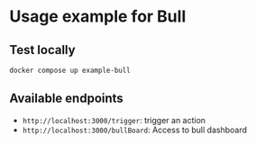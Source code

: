 # Usage example for Bull

## Test locally

```sh
docker compose up example-bull
```

## Available endpoints

- `http://localhost:3000/trigger`: trigger an action
- `http://localhost:3000/bullBoard`: Access to bull dashboard
